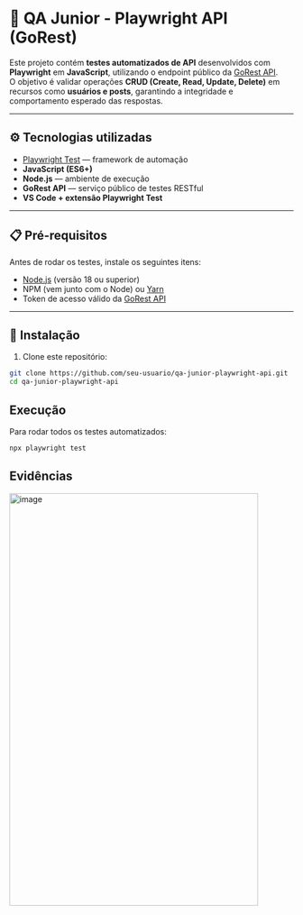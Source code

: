 # 🧪 QA Junior - Playwright API (GoRest)

Este projeto contém **testes automatizados de API** desenvolvidos com **Playwright** em **JavaScript**, utilizando o endpoint público da [GoRest API](https://gorest.co.in/).  
O objetivo é validar operações **CRUD (Create, Read, Update, Delete)** em recursos como **usuários e posts**, garantindo a integridade e comportamento esperado das respostas.

---

## ⚙️ Tecnologias utilizadas

- [Playwright Test](https://playwright.dev/docs/test-api-testing) — framework de automação
- **JavaScript (ES6+)**
- **Node.js** — ambiente de execução
- **GoRest API** — serviço público de testes RESTful
- **VS Code + extensão Playwright Test**

---

## 📋 Pré-requisitos

Antes de rodar os testes, instale os seguintes itens:

- [Node.js](https://nodejs.org/) (versão 18 ou superior)
- NPM (vem junto com o Node) ou [Yarn](https://yarnpkg.com/)
- Token de acesso válido da [GoRest API](https://gorest.co.in/)

---

## 🚀 Instalação

1. Clone este repositório:

```bash
git clone https://github.com/seu-usuario/qa-junior-playwright-api.git
cd qa-junior-playwright-api
```

## Execução

Para rodar todos os testes automatizados:
``` bash
npx playwright test
```

## Evidências
<img width="441" height="732" alt="image" src="https://github.com/user-attachments/assets/28dc2db3-1df9-470f-bd31-7170f8d597d8" />

